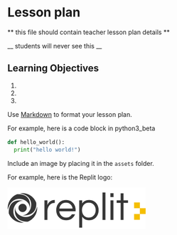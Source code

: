 # Lesson plan
  
  ** this file should contain teacher lesson plan details ** 

  __ students will never see this __

  ## Learning Objectives
  1. 
  2. 
  3. 

  Use [Markdown](https://gist.github.com/cuonggt/9b7d08a597b167299f0d) to format your lesson plan.

  For example, here is a code block in python3_beta
```python
def hello_world():
  print("hello world!")
```

  
  Include an image by placing it in the `assets` folder.

  For example, here is the Replit logo:

  ![alt text](assets/logo.png)
  
  